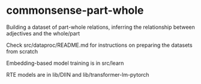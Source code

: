 # commonsense-part-whole
Building a dataset of part-whole relations, inferring the relationship between adjectives and the whole/part

Check src/dataproc/README.md for instructions on preparing the datasets from scratch

Embedding-based model training is in src/learn

RTE models are in lib/DIIN and lib/transformer-lm-pytorch
